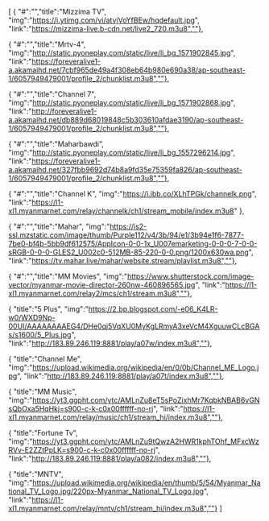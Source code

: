 [ { "#":"","title":"Mizzima TV", "img":"https://i.ytimg.com/vi/atvjVoYfBEw/hqdefault.jpg", "link":"https://mizzima-live.b-cdn.net/live2_720.m3u8",""},


 { "#":"","title":"Mrtv-4", "img":"http://static.pyoneplay.com/static/live/li_bg_1571902845.jpg", "link":"https://foreveralive1-a.akamaihd.net/7cbf965de49a4f308eb64b980e690a38/ap-southeast-1/6057949479001/profile_2/chunklist.m3u8",""}, 

{ "#":"","title":"Channel 7", "img":"http://static.pyoneplay.com/static/live/li_bg_1571902868.jpg", "link":"http://foreveralive1-a.akamaihd.net/db889d68019848c5b303610afdae3190/ap-southeast-1/6057949479001/profile_2/chunklist.m3u8",""},

 { "#":"","title":"Maharbawdi", "img":"http://static.pyoneplay.com/static/live/li_bg_1557296214.jpg", "link":"https://foreveralive1-a.akamaihd.net/327fbb9692d74b8a9fd35e75359fa826/ap-southeast-1/6057949479001/profile_2/chunklist.m3u8",""}, 

{ "#":"","title":"Channel K", "img":"https://i.ibb.co/XLhTPGk/channelk.png", "link":"https://l1-xl1.myanmarnet.com/relay/channelk/ch1/stream_mobile/index.m3u8" },

 { "#":"","title":"Mahar", "img":"https://is2-ssl.mzstatic.com/image/thumb/Purple112/v4/3b/94/e1/3b94e1f6-7877-7be0-bf4b-5bb9df612575/AppIcon-0-0-1x_U007emarketing-0-0-0-7-0-0-sRGB-0-0-0-GLES2_U002c0-512MB-85-220-0-0.png/1200x630wa.png", "link":"https://tv.mahar.live/mahar/website.stream/playlist.m3u8",""}, 

{ "#":"","title":"MM Movies", "img":"https://www.shutterstock.com/image-vector/myanmar-movie-director-260nw-460896565.jpg", "link":"https://l1-xl1.myanmarnet.com/relay2/mcs/ch1/stream.m3u8",""}, 



{ "title":"5 Plus", "img":"https://2.bp.blogspot.com/-e06_K4LR-w0/WXD9Np-00UI/AAAAAAAAEG4/DHe0qj5VqXU0MyKgLRmyA3xeVcM4XguuwCLcBGAs/s1600/5_Plus.jpg", "link":"http://183.89.246.119:8881/play/a07w/index.m3u8",""}, 


{ "title":"Channel Me", "img":"https://upload.wikimedia.org/wikipedia/en/0/0b/Channel_ME_Logo.jpg", "link":"http://183.89.246.119:8881/play/a07t/index.m3u8",""}, 


{ "title":"MM Music", "img":"https://yt3.ggpht.com/ytc/AMLnZu8eT5sPoZixhMr7KqbkNBAB6vGNsQbOxa5HqHkj=s900-c-k-c0x00ffffff-no-rj", "link":"https://l1-xl1.myanmarnet.com/relay/music/ch1/stream_hi/index.m3u8",""}, 


{ "title":"Fortune Tv", "img":"https://yt3.ggpht.com/ytc/AMLnZu9tQwzA2HWR1kphTOhf_MFxcWzRVv-E2ZZtPpLK=s900-c-k-c0x00ffffff-no-rj", "link":"http://183.89.246.119:8881/play/a082/index.m3u8",""}, 


{ "title":"MNTV", "img":"https://upload.wikimedia.org/wikipedia/en/thumb/5/54/Myanmar_National_TV_Logo.jpg/220px-Myanmar_National_TV_Logo.jpg", "link":"https://l1-xl1.myanmarnet.com/relay/mntv/ch1/stream_hi/index.m3u8",""} ]
